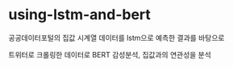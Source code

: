 # using-lstm-and-bert

공공데이터포털의 집값 시계열 데이터를 lstm으로 예측한 결과를 바탕으로

트위터로 크롤링한 데이터로 BERT 감성분석, 집값과의 연관성을 분석


